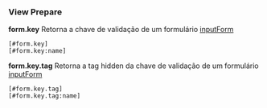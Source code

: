 ### View Prepare

**form.key** Retorna a chave de validação de um formulário [inputForm](https://github.com/mizi-php/server-back/tree/main/.doc/instanceInputForm.md)

    [#form.key]
    [#form.key:name]

**form.key.tag** Retorna a tag hidden da chave de validação de um formulário [inputForm](https://github.com/mizi-php/server-back/tree/main/.doc/instanceInputForm.md)

    [#form.key.tag]
    [#form.key.tag:name]